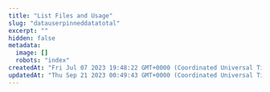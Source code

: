 ```yaml
---
title: "List Files and Usage"
slug: "datauserpinneddatatotal"
excerpt: ""
hidden: false
metadata: 
  image: []
  robots: "index"
createdAt: "Fri Jul 07 2023 19:48:22 GMT+0000 (Coordinated Universal Time)"
updatedAt: "Thu Sep 21 2023 00:49:43 GMT+0000 (Coordinated Universal Time)"
---
```


